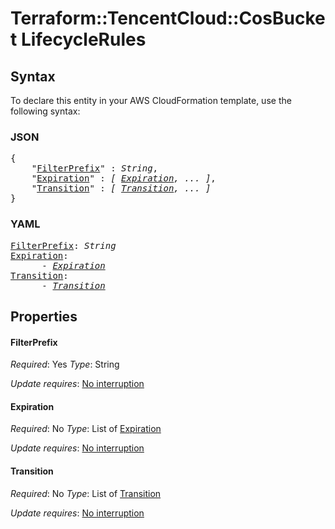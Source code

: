 # Terraform::TencentCloud::CosBucket LifecycleRules

## Syntax

To declare this entity in your AWS CloudFormation template, use the following syntax:

### JSON

<pre>
{
    "<a href="#filterprefix" title="FilterPrefix">FilterPrefix</a>" : <i>String</i>,
    "<a href="#expiration" title="Expiration">Expiration</a>" : <i>[ <a href="lifecyclerules-expiration.md">Expiration</a>, ... ]</i>,
    "<a href="#transition" title="Transition">Transition</a>" : <i>[ <a href="lifecyclerules-transition.md">Transition</a>, ... ]</i>
}
</pre>

### YAML

<pre>
<a href="#filterprefix" title="FilterPrefix">FilterPrefix</a>: <i>String</i>
<a href="#expiration" title="Expiration">Expiration</a>: <i>
      - <a href="lifecyclerules-expiration.md">Expiration</a></i>
<a href="#transition" title="Transition">Transition</a>: <i>
      - <a href="lifecyclerules-transition.md">Transition</a></i>
</pre>

## Properties

#### FilterPrefix

_Required_: Yes
_Type_: String

_Update requires_: [No interruption](https://docs.aws.amazon.com/AWSCloudFormation/latest/UserGuide/using-cfn-updating-stacks-update-behaviors.html#update-no-interrupt)

#### Expiration

_Required_: No
_Type_: List of <a href="lifecyclerules-expiration.md">Expiration</a>

_Update requires_: [No interruption](https://docs.aws.amazon.com/AWSCloudFormation/latest/UserGuide/using-cfn-updating-stacks-update-behaviors.html#update-no-interrupt)

#### Transition

_Required_: No
_Type_: List of <a href="lifecyclerules-transition.md">Transition</a>

_Update requires_: [No interruption](https://docs.aws.amazon.com/AWSCloudFormation/latest/UserGuide/using-cfn-updating-stacks-update-behaviors.html#update-no-interrupt)

